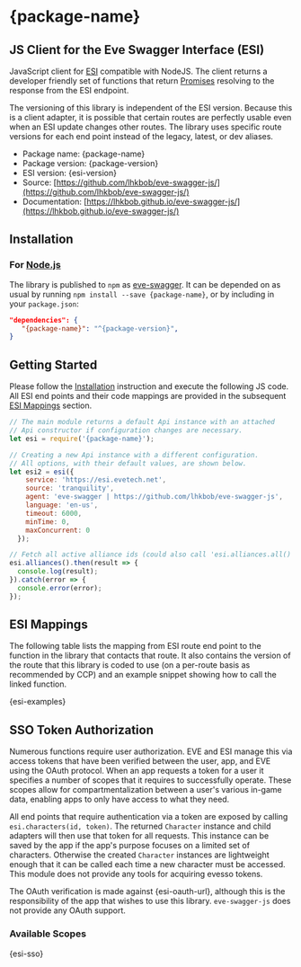 # {package-name}

## JS Client for the Eve Swagger Interface (ESI)

JavaScript client for
[ESI](https://developers.eveonline.com/blog/article/introducing-the-esi-api)
compatible with NodeJS. The client returns a developer friendly set of
functions that return [Promises](https://bluebirdjs.com) resolving to
the response from the ESI endpoint.

The versioning of this library is independent of the ESI version.
Because this is a client adapter, it is possible that certain routes
are perfectly usable even when an ESI update changes other routes.
The library uses specific route versions for each end point instead of
the legacy, latest, or dev aliases.

- Package name: {package-name}
- Package version: {package-version}
- ESI version: {esi-version}
- Source: [https://github.com/lhkbob/eve-swagger-js/](https://github.com/lhkbob/eve-swagger-js/)
- Documentation: [https://lhkbob.github.io/eve-swagger-js/](https://lhkbob.github.io/eve-swagger-js/)


## Installation

### For [Node.js](https://nodejs.org/)

The library is published to `npm` as
[eve-swagger](https://www.npmjs.com/package/eve-swagger). It can be
depended on as usual by running `npm install --save {package-name}`,
or by including in your `package.json`:

```json
"dependencies": {
   "{package-name}": "^{package-version}",
}
```

## Getting Started

Please follow the [Installation](#installation) instruction and execute
the following JS code. All ESI end points and their code mappings are
provided in the subsequent [ESI Mappings](#esi-mappings) section.

```javascript
// The main module returns a default Api instance with an attached
// Api constructor if configuration changes are necessary.
let esi = require('{package-name}');

// Creating a new Api instance with a different configuration.
// All options, with their default values, are shown below.
let esi2 = esi({
    service: 'https://esi.evetech.net',
    source: 'tranquility',
    agent: 'eve-swagger | https://github.com/lhkbob/eve-swagger-js',
    language: 'en-us',
    timeout: 6000,
    minTime: 0,
    maxConcurrent: 0
  });

// Fetch all active alliance ids (could also call 'esi.alliances.all()')
esi.alliances().then(result => {
  console.log(result);
}).catch(error => {
  console.error(error);
});
```

## ESI Mappings

The following table lists the mapping from ESI route end point to the
function in the library that contacts that route. It also contains the
version of the route that this library is coded to use (on a per-route
basis as recommended by CCP) and an example snippet showing how to
call the linked function.

{esi-examples}

## SSO Token Authorization

Numerous functions require user authorization. EVE and ESI manage this
via access tokens that have been verified between the user, app, and EVE
using the OAuth protocol. When an app requests a token for a user it
specifies a number of scopes that it requires to successfully operate.
These scopes allow for compartmentalization between a user's various
in-game data, enabling apps to only have access to what they need.

All end points that require authentication via a token are exposed by
calling `esi.characters(id, token)`. The returned `Character` instance
and child adapters will then use that token for all requests. This
instance can be saved by the app if the app's purpose focuses on a
limited set of characters. Otherwise the created `Character` instances
are lightweight enough that it can be called each time a new character
must be accessed. This module does not provide any tools for acquiring
evesso tokens.

The OAuth verification is made against {esi-oauth-url}, although this
is the responsibility of the app that wishes to use this library.
`eve-swagger-js` does not provide any OAuth support.

### Available Scopes

{esi-sso}
